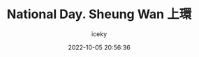 ---
title: National Day. Sheung Wan 上環
author: iceky
categories: Gallery
style: photos
permalink: g_nationalday/
icon: photo
excerpt: National Day
cover: https://s2.loli.net/2022/10/05/UrvBHpfDu9chnRE.jpg
gallery:  
  - src: https://i0.hdslb.com/bfs/album/118679207a421f96657626c7f940305069d98419.jpg
  - src: https://i0.hdslb.com/bfs/album/181709322bac3f55a59d28982c61759ec0bc8ffc.jpg
  - src: https://i0.hdslb.com/bfs/album/1f6ed394d404b2290b7ae96f6f4a2003a75cb735.jpg
  - src: https://i0.hdslb.com/bfs/album/601f1c1592985dbb16676f8a5fab1df9c7675995.jpg
  - src: https://i0.hdslb.com/bfs/album/eaf48daa097cba74ae8d087b33053555a8cd838d.jpg
  - src: https://i0.hdslb.com/bfs/album/c752e2fd2458985f4684a324cc920055d63966af.jpg
  - src: https://i0.hdslb.com/bfs/album/30848d32bf61f6858fc6b050babc39dcea437328.jpg
  - src: https://i0.hdslb.com/bfs/album/cc50ef1f306b23a8eba762005a4b3b3b86d66af3.jpg
  - src: https://i0.hdslb.com/bfs/album/4e16ab51b09152887ffbb9425636e2786561e826.jpg
  - src: https://i0.hdslb.com/bfs/album/25e19fd79c340a0cb160c9d919e62621dd05937f.jpg
  - src: https://i0.hdslb.com/bfs/album/2cd385166ff0d739e538d445d6ceba6116247b2e.jpg
abbrlink: g007
date: 2022-10-05 20:56:36
noindex: true
---